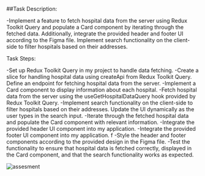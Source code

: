 ##Task Description:

-Implement a feature to fetch hospital data from the server using Redux Toolkit Query and populate a Card component by iterating through the fetched data. Additionally, integrate the provided header and footer UI according to the Figma file. Implement search functionality on the client-side to filter hospitals based on their addresses.

Task Steps:

-Set up Redux Toolkit Query in my project to handle data fetching.
-Create a slice for handling hospital data using createApi from Redux Toolkit Query. Define an endpoint for fetching hospital data from the server.
-Implement a Card component to display information about each hospital.
-Fetch hospital data from the server using the useGetHospitalDataQuery hook provided by Redux Toolkit Query.
-Implement search functionality on the client-side to filter hospitals based on their addresses. Update the UI dynamically as the user types in the search input.
-Iterate through the fetched hospital data and populate the Card component with relevant information.
-Integrate the provided header UI component into my application.
-Integrate the provided footer UI component into my application. f
-Style the header and footer components according to the provided design in the Figma file.
-Test the functionality to ensure that hospital data is fetched correctly, displayed in the Card component, and that the search functionality works as expected.



![assesment](https://github.com/NatinaelFekadu/web_assessment/assets/101578729/53466c76-a577-4f96-ae3e-310747c58819)
